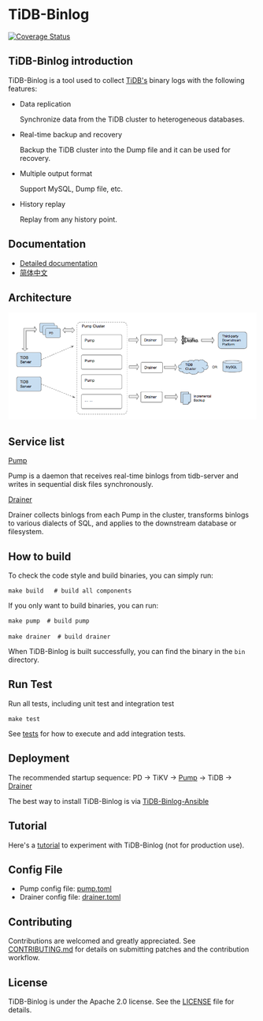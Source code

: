# TiDB-Binlog

[![Coverage Status](https://coveralls.io/repos/github/pingcap/tidb-binlog/badge.svg?branch=HEAD&t=9Zn2om)](https://coveralls.io/github/pingcap/tidb-binlog?branch=HEAD)

## TiDB-Binlog introduction

TiDB-Binlog is a tool used to collect [TiDB's](https://github.com/pingcap/tidb) binary logs with the following features:

- Data replication
    
    Synchronize data from the TiDB cluster to heterogeneous databases.

- Real-time backup and recovery
    
    Backup the TiDB cluster into the Dump file and it can be used for recovery.

- Multiple output format
    
    Support MySQL, Dump file, etc.
    
- History replay
    
    Replay from any history point.

## Documentation
+ [Detailed documentation](https://pingcap.com/docs/tools/tidb-binlog-cluster/)
+ [简体中文](https://pingcap.com/docs-cn/tools/tidb-binlog-cluster/)

## Architecture

![architecture](./docs/architecture.png)

## Service list

[Pump](./cmd/pump)

Pump is a daemon that receives real-time binlogs from tidb-server and writes in sequential disk files synchronously.

[Drainer](./cmd/drainer)

Drainer collects binlogs from each Pump in the cluster, transforms binlogs to various dialects of SQL, and applies to the downstream database or filesystem.

## How to build

To check the code style and build binaries, you can simply run:

```
make build   # build all components
```

If you only want to build binaries, you can run:

```
make pump  # build pump

make drainer  # build drainer
```

When TiDB-Binlog is built successfully, you can find the binary in the `bin` directory. 

## Run Test

Run all tests, including unit test and integration test

```
make test
```
See [tests](./tests/README.md) for how to execute and add integration tests.

## Deployment

The recommended startup sequence: PD -> TiKV -> [Pump](./cmd/pump) -> TiDB -> [Drainer](./cmd/drainer)

The best way to install TiDB-Binlog is via [TiDB-Binlog-Ansible](https://www.pingcap.com/docs-cn/tools/tidb-binlog-cluster/)

## Tutorial

Here's a [tutorial](https://www.pingcap.com/docs/dev/how-to/get-started/tidb-binlog/) to experiment with TiDB-Binlog (not for production use).

## Config File
* Pump config file: [pump.toml](./cmd/pump/pump.toml) 
* Drainer config file: [drainer.toml](./cmd/drainer/drainer.toml) 

## Contributing
Contributions are welcomed and greatly appreciated. See [CONTRIBUTING.md](./CONTRIBUTING.md)
for details on submitting patches and the contribution workflow.

## License
TiDB-Binlog is under the Apache 2.0 license. See the [LICENSE](./LICENSE) file for details.
